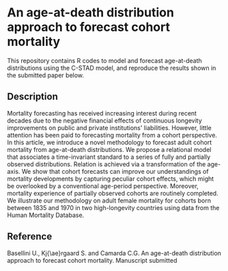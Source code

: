 # An age-at-death distribution approach to forecast cohort mortality
This repository contains R codes to model and forecast age-at-death distributions using the C-STAD model, and reproduce the results shown in the submitted paper below.

## Description
Mortality forecasting has received increasing interest during recent decades due to the negative financial effects of continuous longevity improvements on public and private institutions' liabilities. However, little attention has been paid to forecasting mortality from a cohort perspective. In this article, we introduce a novel methodology to forecast adult cohort mortality from age-at-death distributions. We propose a relational model that associates a time-invariant standard to a series of fully and partially observed distributions. Relation is achieved via a transformation of the age-axis. We show that cohort forecasts can improve our understandings of mortality developments by capturing peculiar cohort effects, which might be overlooked by a conventional age-period perspective. Moreover, mortality experience of partially observed cohorts are routinely completed. We illustrate our methodology on adult female mortality for cohorts born between 1835 and 1970 in two high-longevity countries using data from the Human Mortality Database.

## Reference
Basellini U., Kj{\ae}rgaard S. and Camarda C.G. An age-at-death distribution approach to forecast cohort mortality. Manuscript submitted


